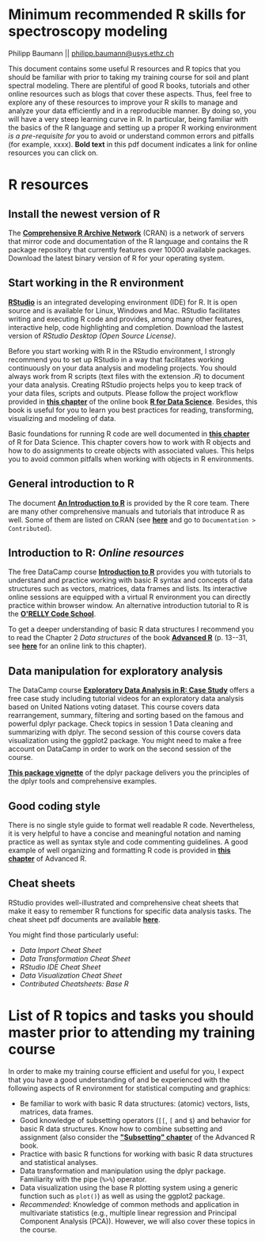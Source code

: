 Minimum recommended R skills for spectroscopy modeling
================
Philipp Baumann || <philipp.baumann@usys.ethz.ch>

This document contains some useful R resources and R topics that you should be familiar with prior to taking my training course for soil and plant spectral modeling. There are plentiful of good R books, tutorials and other online resources such as blogs that cover these aspects. Thus, feel free to explore any of these resources to improve your R skills to manage and analyze your data efficiently and in a reproducible manner. By doing so, you will have a very steep learning curve in R. In particular, being familiar with the basics of the R language and setting up a proper R working environment *is a pre-requisite for* you to avoid or understand common errors and pitfalls (for example, xxxx). **Bold text** in this pdf document indicates a link for online resources you can click on.

R resources
===========

Install the newest version of R
-------------------------------

The [**Comprehensive R Archive Network**](https://cran.r-project.org/) (CRAN) is a network of servers that mirror code and documentation of the R language and contains the R package repository that currently features over 10000 available packages. Download the latest binary version of R for your operating system.

Start working in the R environment
------------------------------------

[**RStudio**](https://www.rstudio.com/) is an integrated developing environment (IDE) for R. It is open source and is available for Linux, Windows and Mac. RStudio facilitates writing and executing R code and provides, among many other features, interactive help, code highlighting and completion. Download the lastest version of *RStudio Desktop (Open Source License)*.

Before you start working with R in the RStudio environment, I strongly recommend you to set up RStudio in a way that facilitates working continuously on your data analysis and modeling projects. You should always work from R scripts (text files with the extension *.R*) to document your data analysis. Creating RStudio projects helps you to keep track of your data files, scripts and outputs. Please follow the project workflow provided in [**this chapter**](http://r4ds.had.co.nz/workflow-projects.html) of the online book [**R for Data Science**](http://r4ds.had.co.nz/). Besides, this book is useful for you to learn you best practices for reading, transforming, visualizing and modeling of data.

Basic foundations for running R code are well documented in [**this chapter**](http://r4ds.had.co.nz/workflow-basics.html) of R for Data Science. This chapter covers how to work with R objects and how to do assignments to create objects with associated values. This helps you to avoid common pitfalls when working with objects in R environments.

General introduction to R
-------------------------

The document [**An Introduction to R**](https://cran.r-project.org/doc/manuals/R-intro.pdf) is provided by the R core team. There are many other comprehensive manuals and tutorials that introduce R as well. Some of them are listed on CRAN (see [**here**](https://cran.r-project.org/) and go to `Documentation > Contributed`).

Introduction to R: *Online resources*
-------------------------------------

The free DataCamp course [**Introduction to R**](https://www.datacamp.com/courses/free-introduction-to-r/?tap_a=5644-dce66f&tap_s=10907-287229) provides you with tutorials to understand and practice working with basic R syntax and concepts of data structures such as vectors, matrices, data frames and lists. Its interactive online sessions are equipped with a virtual R environment you can directly practice within browser window. An alternative introduction tutorial to R is the [**O'RELLY Code School**](http://tryr.codeschool.com/).

To get a deeper understanding of basic R data structures I recommend you to read the Chapter 2 *Data structures* of the book [**Advanced R**](http://adv-r.had.co.nz/) (p. 13--31, see [**here**](http://adv-r.had.co.nz/Data-structures.html) for an online link to this chapter).

Data manipulation for exploratory analysis
------------------------------------------

The DataCamp course [**Exploratory Data Analysis in R: Case Study**](https://www.datacamp.com/courses/exploratory-data-analysis-in-r-case-study) offers a free case study including tutorial videos for an exploratory data analysis based on United Nations voting dataset. This course covers data rearrangement, summary, filtering and sorting based on the famous and powerful dplyr package. Check topics in session 1 Data cleaning and summarizing with dplyr. The second session of this course covers data visualization using the ggplot2 package. You might need to make a free account on DataCamp in order to work on the second session of the course.

[**This package vignette**](https://cran.r-project.org/web/packages/dplyr/vignettes/introduction.html) of the dplyr package delivers you the principles of the dplyr tools and comprehensive examples.

Good coding style
-----------------

There is no single style guide to format well readable R code. Nevertheless, it is very helpful to have a concise and meaningful notation and naming practice as well as syntax style and code commenting guidelines. A good example of well organizing and formatting R code is provided in [**this chapter**](http://adv-r.had.co.nz/Style.html) of Advanced R.

Cheat sheets
------------

RStudio provides well-illustrated and comprehensive cheat sheets that make it easy to remember R functions for specific data analysis tasks. The cheat sheet pdf documents are available [**here**](https://www.rstudio.com/resources/cheatsheets/).

You might find those particularly useful:

-   *Data Import Cheat Sheet*
-   *Data Transformation Cheat Sheet*
-   *RStudio IDE Cheat Sheet*
-   *Data Visualization Cheat Sheet*
-   *Contributed Cheatsheets: Base R*

List of R topics and tasks you should master prior to attending my training course
============================================================================

In order to make my training course efficient and useful for you, I expect that you have a good understanding of and be experienced with the following aspects of R environment for statistical computing and graphics:

-   Be familiar to work with basic R data structures: (atomic) vectors, lists, matrices, data frames.
-   Good knowledge of subsetting operators (`[[`, `[` and `$`) and behavior for basic R data structures. Know how to combine subsetting and assignment (also consider the [**"Subsetting" chapter**](http://adv-r.had.co.nz/Subsetting.html) of the Advanced R book.
-   Practice with basic R functions for working with basic R data structures and statistical analyses.
-   Data transformation and manipulation using the dplyr package. Familiarity with the pipe (`%>%`) operator.
-   Data visualization using the base R plotting system using a generic function such as `plot()`) as well as using the ggplot2 package.
-   *Recommended*: Knowledge of common methods and application in multivariate statistics (e.g., multiple linear regression and Principal Component Analysis (PCA)). However, we will also cover these topics in the course.
